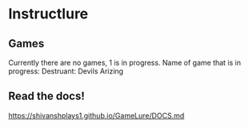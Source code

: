 # Instructlure
## Games
Currently there are no games, 1 is in progress.
Name of game that is in progress: Destruant: Devils Arizing
## Read the docs!
https://shivanshplays1.github.io/GameLure/DOCS.md
